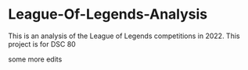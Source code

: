# League-Of-Legends-Analysis
This is an analysis of the League of Legends competitions in 2022. This project is for DSC 80

some more edits
